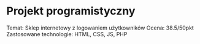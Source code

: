 # Projekt programistyczny

Temat: Sklep internetowy z logowaniem użytkowników
Ocena: 38.5/50pkt 
Zastosowane technologie: HTML, CSS, JS, PHP
